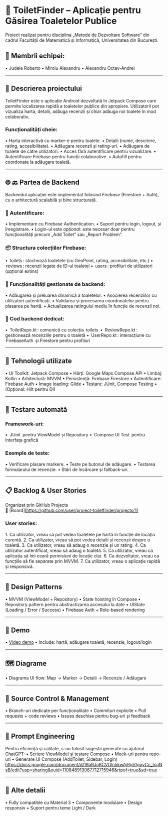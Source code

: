 # 🚻 ToiletFinder – Aplicație pentru Găsirea Toaletelor Publice

Proiect realizat pentru disciplina „Metode de Dezvoltare Software” din cadrul Facultății de Matematică și Informatică, Universitatea din București.

## 👥 Membrii echipei:
•⁠  Judele Roberto
•⁠  ⁠Miroiu Alexandru
•⁠  Alexandru Octav-Andrei

---

## 📱 Descrierea proiectului

ToiletFinder este o aplicație Android dezvoltată în Jetpack Compose care permite localizarea rapidă a toaletelor publice din apropiere. Utilizatorii pot vizualiza harta, detalii, adăuga recenzii și chiar adăuga noi toalete în mod colaborativ.

### Funcționalități cheie:
•⁠  ⁠Harta interactivă cu marker-e pentru toalete.
•⁠  ⁠Detalii (nume, descriere, rating, accesibilitate).
•⁠  ⁠Adăugare recenzii și rating-uri.
•⁠  ⁠Adăugare de toalete de către utilizatori.
•⁠  ⁠Acces fără autentificare pentru vizualizare.
•⁠  ⁠Autentificare Firebase pentru funcții colaborative.
•⁠  ⁠Autofill pentru coordonate la adăugare toaletă.

---

## 🌐 🔙 Partea de Backend

Backendul aplicației este implementat folosind *Firebase* (Firestore + Auth), cu o arhitectură scalabilă și bine structurată.

### 🔐 Autentificare:
•⁠  ⁠Implementare cu Firebase Authentication.
•⁠  ⁠Suport pentru login, logout, și înregistrare.
•⁠  ⁠Login-ul este *opțional*: este necesar doar pentru funcționalități precum „Add Toilet” sau „Report Problem”.

### 📦 Structura colecțiilor Firebase:
•⁠  ⁠⁠ toilets ⁠: stochează toaletele (cu GeoPoint, rating, accesibilitate, etc.)
•⁠  ⁠⁠ reviews ⁠: recenzii legate de ID-ul toaletei
•⁠  ⁠⁠ users ⁠: profiluri de utilizatori (opțional extins)

### 🔁 Funcționalități gestionate de backend:
•⁠  ⁠Adăugarea și preluarea dinamică a toaletelor.
•⁠  ⁠Asocierea recenziilor cu utilizatori autentificați.
•⁠  ⁠Validarea și procesarea coordonatelor pentru plasarea pe hartă.
•⁠  ⁠Actualizarea ratingului mediu în funcție de recenzii noi.

### 📂 Cod backend dedicat:
•⁠  ⁠⁠ ToiletRepo.kt ⁠: comunică cu colecția ⁠ toilets ⁠
•⁠  ⁠⁠ ReviewRepo.kt ⁠: gestionează recenziile pentru o toaletă
•⁠  ⁠⁠ UserRepo.kt ⁠: interacțiune cu ⁠ FirebaseAuth ⁠ și Firestore pentru profiluri

---

## 🔧 Tehnologii utilizate

•⁠  ⁠UI Toolkit: Jetpack Compose
•⁠  ⁠Hărți: Google Maps Compose API
•⁠  ⁠Limbaj: Kotlin
•⁠  ⁠Arhitectură: MVVM
•⁠  ⁠Persistență: Firebase Firestore
•⁠  ⁠Autentificare: Firebase Auth
•⁠  ⁠Image loading: Glide
•⁠  ⁠Testare: JUnit, Compose Testing
•⁠  ⁠(Opțional: Hilt pentru DI)

---

## 🧪 Testare automată

### Framework-uri:
•⁠  ⁠⁠ JUnit ⁠ pentru ViewModel și Repository
•⁠  ⁠⁠ Compose UI Test ⁠ pentru interfața grafică

### Exemple de teste:
•⁠  ⁠Verificare plasare markere.
•⁠  ⁠Teste pe butonul de adăugare.
•⁠  ⁠Testarea formularului de recenzie.
•⁠  ⁠Stări de încărcare și fallback-uri.

---

## 📋 Backlog & User Stories

Organizat prin GitHub Projects  
🔗 [Board][(https://github.com/user/proiect-toiletfinder/projects/1)](https://github.com/users/RobertoJudele/projects/2)

### User stories:
1.⁠ ⁠Ca utilizator, vreau să pot vedea toaletele pe hartă în funcție de locația curentă.
2.⁠ ⁠Ca utilizator, vreau să pot vedea detalii și recenzii despre o toaletă.
3.⁠ ⁠Ca utilizator, vreau să adaug o recenzie și un rating.
4.⁠ ⁠Ca utilizator autentificat, vreau să adaug o toaletă.
5.⁠ ⁠Ca utilizator, vreau ca aplicația să îmi ceară permisiuni de locație clar.
6.⁠ ⁠Ca dezvoltator, vreau ca funcțiile să fie separate prin MVVM.
7.⁠ ⁠Ca utilizator, vreau o aplicație rapidă și responsivă.

---

## 🧠 Design Patterns

•⁠  ⁠MVVM (ViewModel + Repository)
•⁠  ⁠State hoisting în Compose
•⁠  ⁠Repository pattern pentru abstractizarea accesului la date
•⁠  ⁠UIState (Loading / Error / Success)
•⁠  ⁠Firebase Auth + Role-based rendering

---

## 🎥 Demo

•⁠  ⁠[Video demo](https://youtu.be/link-demo)
•⁠  ⁠Include: hartă, adăugare toaletă, recenzie, logout/login

---

## 🗺️ Diagrame

•⁠  ⁠Diagrama UI flow: Map → Marker → Detalii → Recenzie / Adăugare

---

## 🔀 Source Control & Management

•⁠  ⁠Branch-uri dedicate per funcționalitate
•⁠  ⁠Commituri explicite
•⁠  ⁠Pull requests + code reviews
•⁠  ⁠Issues deschise pentru bug-uri și feedback

---

## 🤖 Prompt Engineering

Pentru eficiență și calitate, s-au folosit sugestii generate cu ajutorul ChatGPT:
•⁠  ⁠Scriere ViewModel și testare Compose
•⁠  ⁠Mock-uri pentru repo-uri
•⁠  ⁠Generare UI Compose (AddToilet, Sidebar, Login)
https://docs.google.com/document/d/19a9JoKCVOln5kwAjRgVtgqvCc_IcqNsB/edit?usp=sharing&ouid=110848913067712715946&rtpof=true&sd=true

---

## 📎 Alte detalii

•⁠  ⁠Fully compatible cu Material 3
•⁠  ⁠Componente modulare
•⁠  ⁠Design responsiv
•⁠  ⁠Suport pentru teme Light / Dark
